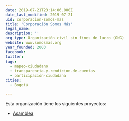 ```yaml
---
date: 2019-07-21T23:14:06.000Z
date_last_modified: 2019-07-21
uid: corporacion-somos-mas
title: 'Corporación Somos Más'
legal_name: 
description: ''
org_type: Organización civil sin fines de lucro (ONG)
website: www.somosmas.org
year_founded: 2003
facebook: 
twitter: 
tags:
  - mapeo-ciudadano
  - transparencia-y-rendicion-de-cuentas
  - participación-ciudadana
cities: 
  - Bogotá

---
```


Esta organización tiene los siguientes proyectos:

- [Asamblea](/proyectos/asamblea)

